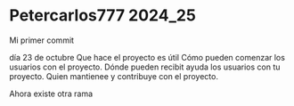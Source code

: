 # Petercarlos777 2024_25
Mi primer commit

día 23 de octubre
Que hace el proyecto es útil
Cómo pueden comenzar los usuarios con el proyecto.
Dónde pueden recibit ayuda los usuarios con tu proyecto.
Quien mantienee y contribuye con el proyecto.

Ahora existe otra rama
